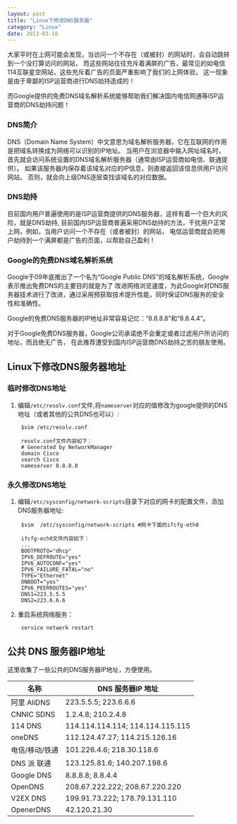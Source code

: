 ```yaml
---
layout: post
title: "Linux下修改DNS服务器"
category: "Linux"
date: 2013-03-10
---
```




大家平时在上网可能会发现，当访问一个不存在（或被封）的网站时，会自动跳转到一个没打算访问的网站，
而这些网站往往充斥着满屏的广告，最常见的如电信114互联星空网站，这些充斥着广告的页面严重影响了我们的上网体验，
这一现象是由于卑鄙的ISP运营商进行DNS劫持造成的！

而Google提供的免费DNS域名解析系统能够帮助我们解决国内电信网通等ISP运营商的DNS劫持问题！

### DNS简介

DNS（Domain Name System）中文意思为域名解析服务器，它在互联网的作用是把域名转换成为网络可以识别的IP地址。
当用户在浏览器中输入网址域名时，首先就会访问系统设置的DNS域名解析服务器（通常由ISP运营商如电信、联通提供）。
如果该服务器内保存着该域名对应的IP信息，则直接返回该信息供用户访问网站。
否则，就会向上级DNS逐层查找该域名的对应数据。

### DNS劫持

目前国内用户普遍使用的是ISP运营商提供的DNS服务器，这样有着一个巨大的风险，就是DNS劫持,
目前国内ISP运营商普遍采用DNS劫持的方法，干扰用户正常上网，例如，当用户访问一个不存在（或者被封）的网站，
电信运营商就会把用户劫持到一个满屏都是广告的页面，以帮助自己盈利！

### Google的免费DNS域名解析系统

Google于09年底推出了一个名为“Google Public DNS”的域名解析系统，Google表示推出免费DNS的主要目的就是为了
改进网络浏览速度，为此Google对DNS服务器技术进行了改进，通过采用预获取技术提升性能，同时保证DNS服务的安全性和准确性。

Google的免费DNS服务器的IP地址非常容易记忆：“8.8.8.8”和“8.8.4.4”。

对于Google免费DNS服务器，Google公司承诺绝不会重定或者过滤用户所访问的地址，而且绝无广告，
在此推荐遭受到国内ISP运营商DNS劫持之苦的朋友使用。

## Linux下修改DNS服务器地址

### 临时修改DNS地址
1. 编辑`/etc/resolv.conf`文件,将`nameserver`对应的值修改为google提供的DNS地址（或者其他的公共DNS也可以）:

        $vim /etc/resolv.conf

        resolv.conf文件内容如下：
        # Generated by NetworkManager
        domain Cisco
        search Cisco
        nameserver 8.8.8.8


### 永久修改DNS地址
1. 编辑`/etc/sysconfig/network-scripts`目录下对应的网卡的配置文件，添加DNS服务器地址:

		$vim  /etc/sysconfig/network-scripts #网卡下面的ifcfg-eth0

		ifcfg-ech0文件内容如下：
		...
		BOOTPROTO="dhcp"
		IPV6_DEFROUTE="yes"
		IPV6_AUTOCONF="yes"
		IPV6_FAILURE_FATAL="no"
		TYPE="Ethernet"
		ONBOOT="yes"
		IPV6_PEERROUTES="yes"
		DNS1=223.5.5.5
		DNS2=223.6.6.6

2. 重启系统网络服务：

        service network restart




## 公共 DNS 服务器IP地址

这里收集了一些公共的DNS服务器IP地址，方便使用。

|名称|DNS 服务器IP 地址|
|----|---------------|
|阿里 AliDNS| 	223.5.5.5; 	223.6.6.6|
|CNNIC SDNS|	1.2.4.8; 	210.2.4.8|
|114 DNS| 	114.114.114.114; 	114.114.115.115|
oneDNS| 	112.124.47.27; 	114.215.126.16|
电信/移动/铁通| 	101.226.4.6; 	218.30.118.6|
DNS 派 联通| 	123.125.81.6; 	140.207.198.6|
Google DNS| 	8.8.8.8; 	8.8.4.4|
OpenDNS| 	208.67.222.222; 	208.67.220.220|
V2EX DNS| 	199.91.73.222; 	178.79.131.110|
OpenerDNS| 	42.120.21.30|
    

